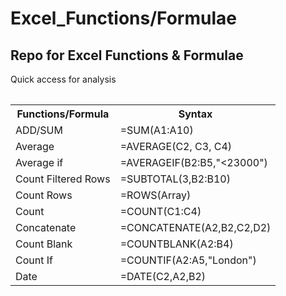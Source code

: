 # Excel_Functions/Formulae
<h2>Repo for Excel Functions &amp; Formulae</h2>
<p>Quick access for analysis</p>
<table class="table table-bordered">
  <thead class="thead-light">
    <tr>
<table>
  <tr>
    <th>Functions/Formula</th>
    <th>Syntax</th>
  </tr>
  <tr>
     <td>ADD/SUM</td>
    <td>=SUM(A1:A10)</td>
  </tr>
     <td>Average</td>
    <td>=AVERAGE(C2, C3, C4)</td>
  </tr>
  <td>Average if</td>
  <td>=AVERAGEIF(B2:B5,"<23000")</td>
  </tr>
    <td>Count Filtered Rows</td>
    <td>=SUBTOTAL(3,B2:B10)</td>
  </tr>
    <td>Count Rows</td>
    <td>=ROWS(Array)</td>
  </tr>
    <td>Count</td>
    <td>=COUNT(C1:C4)</td>
  </tr>
    <td>Concatenate</td>
    <td>=CONCATENATE(A2,B2,C2,D2)</td>
  </tr>
    <td>Count Blank</td>
    <td>=COUNTBLANK(A2:B4)</td>
  </tr>
    <td>Count If</td>
    <td>=COUNTIF(A2:A5,"London")</td>
  </tr>
    <td>Date</td>
    <td>=DATE(C2,A2,B2)</td>
   </table>
